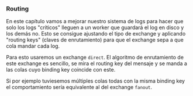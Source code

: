 
### Routing

En este capítulo vamos a mejorar nuestro sistema de logs para hacer que solo los logs "críticos" lleguen a un worker que 
guardará el log en disco y los demás no. Esto se consigue ajustando el tipo de exchange y aplicando "routing keys" (claves de enrutamiento)
para que el exchange sepa a que cola mandar cada log.

Para esto usaremos un exchange `direct`. El algoritmo de enrutamiento de este exchange es sencillo, se mira el routing key del mensaje
y se manda a las colas cuyo binding key coincide con este.

Si por ejemplo tuviesemos múltiples colas todas con la misma binding key el comportamiento sería equivalente al del exchange `fanout`.